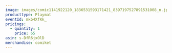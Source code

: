 ```yaml
---
image: images/comic1141922120_1836531593171421_8397197527891531008_n.jpg
producttype: Playmat
eventId: mkb4XfKk_
pricings:
  - quantity: 1
    price: 65
asin: s-DfR6jxOlD
merchandise: comiket
---
```

